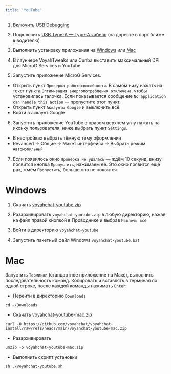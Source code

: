 ```yaml
---
title: 'YouTube'
---
```


1. [Включить USB Debugging](usb-debugging.md)

2. Подключить [USB Type-A — Type-A кабель](cable.md) (на доресте в порт ближе к водителю)

3. Выполнить установку приложения на [Windows](#windows) или [Mac](#mac)

4. В лаунчере VoyahTweaks или Cunba выставить максимальный DPI для MicroG Services и YouTube

5. Запустить приложение MicroG Services.
  - Открыть пункт `Проверка работоспособности`. В самом низу нажать на текст пункта `Оптимизация энергопотребления отключена`, чтобы установилась галочка. Если показывается сообщение `No application can handle this action` — пропустите этот пункт.
  - Открыть пункт `Аккаунты Google` и выключить всё
  - Войти в аккаунт Google

6. Запустить приложение YouTubе в правом верхнем углу нажать на иконку пользователя, ниже выбрать пункт `Settings`.
  - В настройках выбрать тёмную тему оформления
  - Revanced -> Общие -> Макет интерфейса -> Выбрать режим `Автомобильный`

7. Если появилось окно `Проверка не удалась` — ждём 10 секунд, внизу появится кнопка `Пропустить`, нажимаем её. Это окно появится ещё раз, жмём `Пропустить`, больше оно не появится

# Windows

1. Скачать [voyahchat-youtube.zip](https://github.com/voyahchat/voyahchat-install/raw/refs/heads/main/voyahchat-youtube.zip)

2. Разархивировать `voyahchat-youtube.zip` в любую директорию, нажав на файл правой кнопкой в Проводнике и выбрав `Извлечь всё`

3. Войти в директорию `voyahchat-youtube`

4. Запустить пакетный файл Windows `voyahchat-youtube.bat`

# Mac

Запустить `Терминал` (стандартное приложение на Маке), выполнить последовательность команд. Копировать и вставлять в терминал по одной строке, после каждой команды нажимать `Enter`:
  * Перейти в директорию `Downloads`
```
cd ~/Downloads
```
  * Скачать voyahchat-youtube-mac.zip
```
curl -O https://github.com/voyahchat/voyahchat-install/raw/refs/heads/main/voyahchat-youtube-mac.zip
 ```
  * Разархивировать
```
unzip -o voyahchat-youtube-mac.zip
```
  * Выполнить скрипт установки
```
sh ./voyahchat-youtube.sh
```

